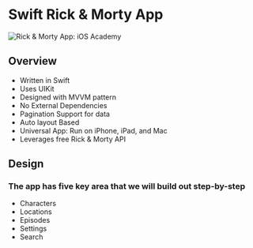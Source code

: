 # Swift Rick & Morty App #

![Rick & Morty App: iOS Academy](https://github.com/amineCHATATE/RickAndMorty/main/cover.png)

## Overview

* Written in Swift
* Uses UIKit
* Designed with MVVM pattern
* No External Dependencies
* Pagination Support for data
* Auto layout Based
* Universal App: Run on iPhone, iPad, and Mac
* Leverages free Rick & Morty API

## Design

### The app has five key area that we will build out step-by-step

* Characters
* Locations
* Episodes
* Settings
* Search
